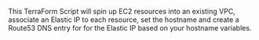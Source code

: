 This TerraForm Script will spin up EC2 resources into an existing VPC, associate an Elastic IP to each resource, set the hostname and create a Route53 DNS entry for for the Elastic IP based on your hostname variables.